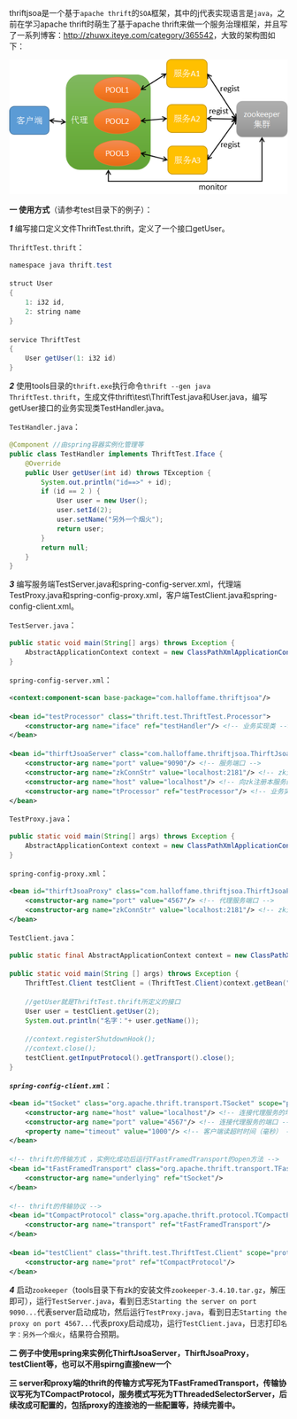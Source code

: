 thriftjsoa是一个基于`apache thrift`的`SOA`框架，其中的j代表实现语言是`java`，之前在学习apache thrift时萌生了基于apache thrift来做一个服务治理框架，并且写了一系列博客：<http://zhuwx.iteye.com/category/365542>，大致的架构图如下：

![image](https://github.com/halloffamezwx/thriftjsoa/raw/master/doc/framework.png)

<b>一 使用方式</b>（请参考test目录下的例子）：

<b><i>1</i></b> 编写接口定义文件ThriftTest.thrift，定义了一个接口getUser。

`ThriftTest.thrift`：
```java
namespace java thrift.test

struct User
{
    1: i32 id,
    2: string name
}

service ThriftTest
{
    User getUser(1: i32 id)
}
```

<b><i>2</i></b> 使用tools目录的`thrift.exe`执行命令`thrift --gen java ThriftTest.thrift`，生成文件thrift\test\ThriftTest.java和User.java，编写getUser接口的业务实现类TestHandler.java。

`TestHandler.java`：
```java
@Component //由spring容器实例化管理等
public class TestHandler implements ThriftTest.Iface {
    @Override
    public User getUser(int id) throws TException {
        System.out.println("id==>" + id); 
        if (id == 2 ) {
            User user = new User();
            user.setId(2);
            user.setName("另外一个烟火");
            return user;
        }
        return null;
    }
}
```

<b><i>3</i></b> 编写服务端TestServer.java和spring-config-server.xml，代理端TestProxy.java和spring-config-proxy.xml，客户端TestClient.java和spring-config-client.xml。

`TestServer.java`：
```java
public static void main(String[] args) throws Exception {
    AbstractApplicationContext context = new ClassPathXmlApplicationContext("spring-config-server.xml");
}
```

`spring-config-server.xml`：
```xml
<context:component-scan base-package="com.halloffame.thriftjsoa"/> 
    
<bean id="testProcessor" class="thrift.test.ThriftTest.Processor">
    <constructor-arg name="iface" ref="testHandler"/> <!-- 业务实现类 -->
</bean>

<bean id="thirftJsoaServer" class="com.halloffame.thriftjsoa.ThirftJsoaServer" init-method="run"> <!-- 实例化成功后运行ThirftJsoaServer的run方法 -->
    <constructor-arg name="port" value="9090"/> <!-- 服务端口 -->
    <constructor-arg name="zkConnStr" value="localhost:2181"/> <!-- zk连接串 -->
    <constructor-arg name="host" value="localhost"/> <!-- 向zk注册本服务的地址 -->
    <constructor-arg name="tProcessor" ref="testProcessor"/> <!-- 业务实现类的processor -->
</bean>
```

`TestProxy.java`：
```java
public static void main(String[] args) throws Exception {
    AbstractApplicationContext context = new ClassPathXmlApplicationContext("spring-config-proxy.xml");
}
```

`spring-config-proxy.xml`：
```xml
<bean id="thirftJsoaProxy" class="com.halloffame.thriftjsoa.ThirftJsoaProxy" init-method="run"> <!-- 实例化成功后运行ThirftJsoaProxy的run方法 -->
    <constructor-arg name="port" value="4567"/> <!-- 代理服务端口 -->
    <constructor-arg name="zkConnStr" value="localhost:2181"/> <!-- zk连接串 -->
</bean>
```

`TestClient.java`：
```java
public static final AbstractApplicationContext context = new ClassPathXmlApplicationContext("spring-config-client.xml");
	
public static void main(String [] args) throws Exception {
    ThriftTest.Client testClient = (ThriftTest.Client)context.getBean("testClient");
    
    //getUser就是ThriftTest.thrift所定义的接口
    User user = testClient.getUser(2); 
    System.out.println("名字："+ user.getName());
    
    //context.registerShutdownHook();
    //context.close();
    testClient.getInputProtocol().getTransport().close();
}
```

<b><i>`spring-config-client.xml`</i></b>：
```xml
<bean id="tSocket" class="org.apache.thrift.transport.TSocket" scope="prototype">
    <constructor-arg name="host" value="localhost"/> <!-- 连接代理服务的地址 -->
    <constructor-arg name="port" value="4567"/> <!-- 连接代理服务的端口 -->
    <property name="timeout" value="1000"/> <!-- 客户端读超时时间（毫秒） -->
</bean>

<!-- thrift的传输方式 ，实例化成功后运行TFastFramedTransport的open方法 -->
<bean id="tFastFramedTransport" class="org.apache.thrift.transport.TFastFramedTransport" init-method="open" destroy-method="close" scope="prototype">
    <constructor-arg name="underlying" ref="tSocket"/> 
</bean>

<!-- thrift的传输协议 -->
<bean id="tCompactProtocol" class="org.apache.thrift.protocol.TCompactProtocol" scope="prototype">
    <constructor-arg name="transport" ref="tFastFramedTransport"/> 
</bean>

<bean id="testClient" class="thrift.test.ThriftTest.Client" scope="prototype">
    <constructor-arg name="prot" ref="tCompactProtocol"/> 
</bean>
```

<b><i>4</i></b> 启动`zookeeper`（tools目录下有zk的安装文件`zookeeper-3.4.10.tar.gz`，解压即可），运行`TestServer.java`，看到日志`Starting the server on port 9090...`代表server启动成功，然后运行`TestProxy.java`，看到日志`Starting the proxy on port 4567...`代表proxy启动成功，运行`TestClient.java`，日志打印`名字：另外一个烟火`，结果符合预期。

<b>二 例子中使用spring来实例化ThirftJsoaServer，ThirftJsoaProxy，testClient等，也可以不用spirng直接new一个</b>

<b>三 server和proxy端的thrift的传输方式写死为TFastFramedTransport，传输协议写死为TCompactProtocol，服务模式写死为TThreadedSelectorServer，后续改成可配置的，包括proxy的连接池的一些配置等，持续完善中。</b>
